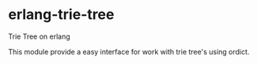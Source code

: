 erlang-trie-tree
================

Trie Tree on erlang

This module provide a easy interface for work with trie tree's using ordict.
